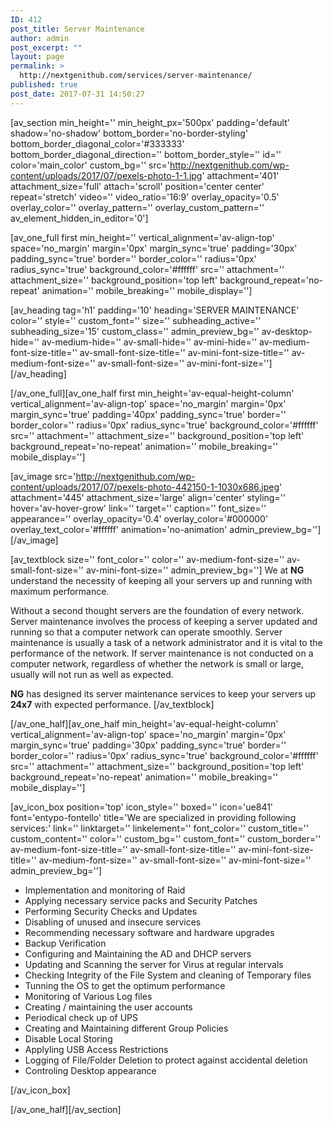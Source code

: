 ```yaml
---
ID: 412
post_title: Server Maintenance
author: admin
post_excerpt: ""
layout: page
permalink: >
  http://nextgenithub.com/services/server-maintenance/
published: true
post_date: 2017-07-31 14:50:27
---
```

[av_section min_height='' min_height_px='500px' padding='default' shadow='no-shadow' bottom_border='no-border-styling' bottom_border_diagonal_color='#333333' bottom_border_diagonal_direction='' bottom_border_style='' id='' color='main_color' custom_bg='' src='http://nextgenithub.com/wp-content/uploads/2017/07/pexels-photo-1-1.jpg' attachment='401' attachment_size='full' attach='scroll' position='center center' repeat='stretch' video='' video_ratio='16:9' overlay_opacity='0.5' overlay_color='' overlay_pattern='' overlay_custom_pattern='' av_element_hidden_in_editor='0']

[av_one_full first min_height='' vertical_alignment='av-align-top' space='no_margin' margin='0px' margin_sync='true' padding='30px' padding_sync='true' border='' border_color='' radius='0px' radius_sync='true' background_color='#ffffff' src='' attachment='' attachment_size='' background_position='top left' background_repeat='no-repeat' animation='' mobile_breaking='' mobile_display='']

[av_heading tag='h1' padding='10' heading='SERVER MAINTENANCE' color='' style='' custom_font='' size='' subheading_active='' subheading_size='15' custom_class='' admin_preview_bg='' av-desktop-hide='' av-medium-hide='' av-small-hide='' av-mini-hide='' av-medium-font-size-title='' av-small-font-size-title='' av-mini-font-size-title='' av-medium-font-size='' av-small-font-size='' av-mini-font-size=''][/av_heading]

[/av_one_full][av_one_half first min_height='av-equal-height-column' vertical_alignment='av-align-top' space='no_margin' margin='0px' margin_sync='true' padding='40px' padding_sync='true' border='' border_color='' radius='0px' radius_sync='true' background_color='#ffffff' src='' attachment='' attachment_size='' background_position='top left' background_repeat='no-repeat' animation='' mobile_breaking='' mobile_display='']

[av_image src='http://nextgenithub.com/wp-content/uploads/2017/07/pexels-photo-442150-1-1030x686.jpeg' attachment='445' attachment_size='large' align='center' styling='' hover='av-hover-grow' link='' target='' caption='' font_size='' appearance='' overlay_opacity='0.4' overlay_color='#000000' overlay_text_color='#ffffff' animation='no-animation' admin_preview_bg=''][/av_image]

[av_textblock size='' font_color='' color='' av-medium-font-size='' av-small-font-size='' av-mini-font-size='' admin_preview_bg='']
We at <strong>NG</strong> understand the necessity of keeping all your servers up and running with maximum performance.

Without a second thought servers are the foundation of every network. Server maintenance involves the process of keeping a server updated and running so that a computer network can operate smoothly. Server maintenance is usually a task of a network administrator and it is vital to the performance of the network. If server maintenance is not conducted on a computer network, regardless of whether the network is small or large, usually will not run as well as expected.

<strong>NG</strong> has designed its server maintenance services to keep your servers up<strong> 24x7</strong> with expected performance.
[/av_textblock]

[/av_one_half][av_one_half min_height='av-equal-height-column' vertical_alignment='av-align-top' space='no_margin' margin='0px' margin_sync='true' padding='30px' padding_sync='true' border='' border_color='' radius='0px' radius_sync='true' background_color='#ffffff' src='' attachment='' attachment_size='' background_position='top left' background_repeat='no-repeat' animation='' mobile_breaking='' mobile_display='']

[av_icon_box position='top' icon_style='' boxed='' icon='ue841' font='entypo-fontello' title='We are specialized in providing following services:' link='' linktarget='' linkelement='' font_color='' custom_title='' custom_content='' color='' custom_bg='' custom_font='' custom_border='' av-medium-font-size-title='' av-small-font-size-title='' av-mini-font-size-title='' av-medium-font-size='' av-small-font-size='' av-mini-font-size='' admin_preview_bg='']
<ul class="bullet1" style="text-align: left;">
 	<li>Implementation and monitoring of Raid</li>
 	<li>Applying necessary service packs and Security Patches</li>
 	<li>Performing Security Checks and Updates</li>
 	<li>Disabling of unused and insecure services</li>
 	<li>Recommending necessary software and hardware upgrades</li>
 	<li>Backup Verification</li>
 	<li>Configuring and Maintaining the AD and DHCP servers</li>
 	<li>Updating and Scanning the server for Virus at regular intervals</li>
 	<li>Checking Integrity of the File System and cleaning of Temporary files</li>
 	<li>Tunning the OS to get the optimum performance</li>
 	<li>Monitoring of Various Log files</li>
 	<li>Creating / maintaining the user accounts</li>
 	<li>Periodical check up of UPS</li>
 	<li>Creating and Maintaining different Group Policies</li>
 	<li>Disable Local Storing</li>
 	<li>Applyling USB Access Restrictions</li>
 	<li>Logging of File/Folder Deletion to protect against accidental deletion</li>
 	<li>Controling Desktop appearance</li>
</ul>
[/av_icon_box]

[/av_one_half][/av_section]